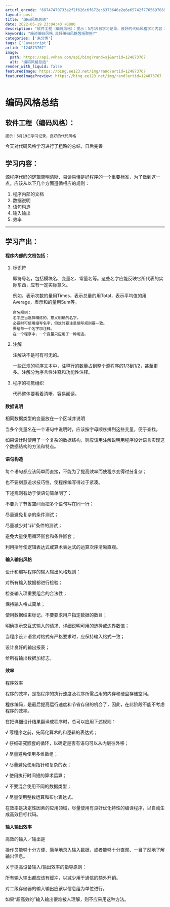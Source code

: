 ```yaml
---
arturl_encode: "68747470733a2f2f626c6f672e:6373646e2e6e65742f77656978696e5f36313134353634392f:61727469636c652f64657461696c732f313234383733373637"
layout: post
title: "编码风格总结"
date: 2022-05-19 23:04:43 +0800
description: "软件工程（编码风格）：提示：5月19日学习记录，良好的代码风格学习内容：源程序代码的逻辑简明清晰、易"
keywords: "简述编码风格,良好编码风格包括那些?"
categories: ['未分类']
tags: ['Javascript']
artid: "124873767"
image:
  path: https://api.vvhan.com/api/bing?rand=sj&artid=124873767
  alt: "编码风格总结"
render_with_liquid: false
featuredImage: https://bing.ee123.net/img/rand?artid=124873767
featuredImagePreview: https://bing.ee123.net/img/rand?artid=124873767
---
```


# 编码风格总结

## 软件工程（编码风格）：

`提示：5月19日学习记录，良好的代码风格`
  
今天对代码风格学习进行了粗略的总结，日后完善

## 学习内容：

源程序代码的逻辑简明清晰、易读易懂是好程序的一个重要标准，为了做到这一点，应该从以下几个方面遵循相应的规则：

1. 程序内部的文档
2. 数据说明
3. 语句构造
4. 输入输出
5. 效率

---

## 学习产出：

#### 程序内部的文档包括：

1. 标识符

   即符号名，包括模块名、变量名、常量名等。这些名字应能反映它所代表的实际东西，应有一定实际意义。

   ​ 例如，表示次数的量用Times，表示总量的用Total，表示平均值的用Average，表示和的量用Sum等。

   ```
   命名规则：
   名字应当选择精炼的、意义明确的名字。
   必要时可使用缩写名字，但这时要注意缩写规则要一致。
   要给每一个名字加注释。
   在一个程序中，一个变量只应用于一种用途。

   ```
2. 注解
     
   注解决不是可有可无的。
     
   一些正规的程序文本中，注释行的数量占到整个源程序的1/3到1/2，甚至更多。注解分为序言性注释和功能性注释。
3. 程序的视觉组织

   代码整体要看着清晰，容易阅读。

#### 数据说明

相同数据类型的变量放在一个区域并说明

当多个变量名在一个语句中说明时，应该按字母顺序排列这些变量，便于查找。

如果设计时使用了一个复杂的数据结构，则应该用注解说明用程序设计语言实现这个数据结构的方法和特点。

#### 语句构造

每个语句都应该简单而直接，不能为了提高效率而使程序变得过分复杂；
  
也不要刻意追求技巧性，使程序编写得过于紧凑。

下述规则有助于使语句简单明了：
  
不要为了节省空间而把多个语句写在同一行；
  
尽量避免复杂的条件测试；
  
尽量减少对“非”条件的测试；
  
避免大量使用循环嵌套和条件嵌套；
  
利用括号使逻辑表达式或算术表达式的运算次序清晰直观。

#### 输入输出风格

设计和编写程序的输入输出风格规则：
  
对所有输入数据都进行检验；
  
检查输入项重要组合的合法性；
  
保持输入格式简单；
  
使用数据结束标记，不要要求用户指定数据的数目；

明确提示交互式输入的请求、详细说明可用的选择或边界数值；
  
当程序设计语言对格式有严格要求时，应保持输入格式一致；
  
设计良好的输出报表；
  
给所有输出数据加标志。

#### 效率

程序效率
  
程序的效率，是指程序的执行速度及程序所需占用的内存和硬盘存储空间。
  
程序编码，是最后提高运行速度和节省存储的机会了，因此，在此阶段不能不考虑程序的效率。

在把详细设计结果翻译成程序时，总可以应用下述规则：
  
√ 写程序之前，先简化算术的和逻辑的表达式；
  
√ 仔细研究嵌套的循环，以确定是否有语句可以从内层往外移；
  
√ 尽量避免使用多维数组；
  
√ 尽量避免使用指针和复杂的表；
  
√ 使用执行时间短的算术运算；
  
√ 不要混合使用不同的数据类型；
  
√ 尽量使用整数运算和布尔表达式。
  
在效率是决定性因素的应用领域，尽量使用有良好优化特性的编译程序，以自动生成高效目标代码。

#### 输入输出效率

高效的输入／输出是
  
操作员能够十分方便、简单地录入输入数据，或者能够十分直观、一目了然地了解输出信息。
  
关于提高设备输入/输出效率的指导原则：
  
所有输入输出都应该有缓冲，以减少用于通信的额外开销。
  
对二级存储器的输入输出应该以信息组为单位进行。
  
如果“超高效的”输入输出很难被人理解，则不应采用这种方法。